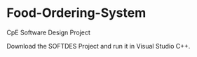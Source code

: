 # Food-Ordering-System
CpE Software Design Project 

Download the SOFTDES Project and run it in Visual Studio C++.


